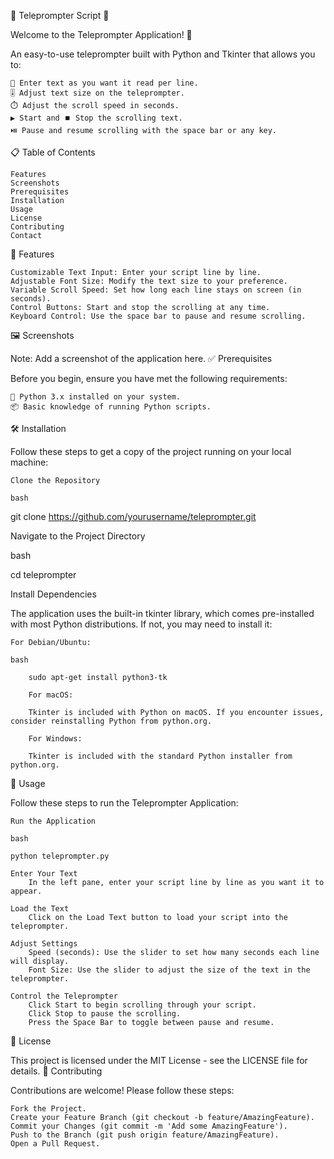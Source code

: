 📜 Teleprompter Script 📜

Welcome to the Teleprompter Application! 🎉

An easy-to-use teleprompter built with Python and Tkinter that allows you to:

    📝 Enter text as you want it read per line.
    🎚️ Adjust text size on the teleprompter.
    ⏱️ Adjust the scroll speed in seconds.
    ▶️ Start and ⏹️ Stop the scrolling text.
    ⏯️ Pause and resume scrolling with the space bar or any key.

📋 Table of Contents

    Features
    Screenshots
    Prerequisites
    Installation
    Usage
    License
    Contributing
    Contact

🌟 Features

    Customizable Text Input: Enter your script line by line.
    Adjustable Font Size: Modify the text size to your preference.
    Variable Scroll Speed: Set how long each line stays on screen (in seconds).
    Control Buttons: Start and stop the scrolling at any time.
    Keyboard Control: Use the space bar to pause and resume scrolling.

🖼️ Screenshots

Note: Add a screenshot of the application here.
✅ Prerequisites

Before you begin, ensure you have met the following requirements:

    🐍 Python 3.x installed on your system.
    📦 Basic knowledge of running Python scripts.

🛠️ Installation

Follow these steps to get a copy of the project running on your local machine:

    Clone the Repository

    bash

git clone https://github.com/yourusername/teleprompter.git

Navigate to the Project Directory

bash

cd teleprompter

Install Dependencies

The application uses the built-in tkinter library, which comes pre-installed with most Python distributions. If not, you may need to install it:

    For Debian/Ubuntu:

    bash

        sudo apt-get install python3-tk

        For macOS:

        Tkinter is included with Python on macOS. If you encounter issues, consider reinstalling Python from python.org.

        For Windows:

        Tkinter is included with the standard Python installer from python.org.

🚀 Usage

Follow these steps to run the Teleprompter Application:

    Run the Application

    bash

    python teleprompter.py

    Enter Your Text
        In the left pane, enter your script line by line as you want it to appear.

    Load the Text
        Click on the Load Text button to load your script into the teleprompter.

    Adjust Settings
        Speed (seconds): Use the slider to set how many seconds each line will display.
        Font Size: Use the slider to adjust the size of the text in the teleprompter.

    Control the Teleprompter
        Click Start to begin scrolling through your script.
        Click Stop to pause the scrolling.
        Press the Space Bar to toggle between pause and resume.

📄 License

This project is licensed under the MIT License - see the LICENSE file for details.
🤝 Contributing

Contributions are welcome! Please follow these steps:

    Fork the Project.
    Create your Feature Branch (git checkout -b feature/AmazingFeature).
    Commit your Changes (git commit -m 'Add some AmazingFeature').
    Push to the Branch (git push origin feature/AmazingFeature).
    Open a Pull Request.
